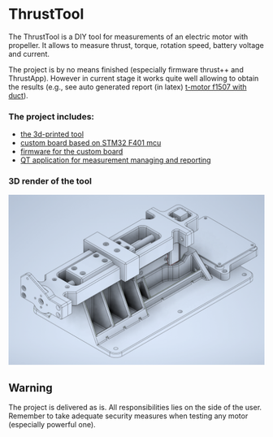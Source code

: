 # ThrustTool #

The ThrustTool is a DIY tool for measurements of an electric motor with propeller.
It allows to measure thrust, torque, rotation speed, battery voltage and current.

The project is by no means finished (especially firmware thrust++ and ThrustApp). However in current stage it works quite well allowing to obtain the results
(e.g., see auto generated report (in latex) [t-motor f1507 with duct](ThrustApp/data/f1507_with_duct.pdf)).

### The project includes:

* [the 3d-printed tool](Doc/Tool.md)
* [custom board based on STM32 F401 mcu](Doc/Board.md)
* [firmware for the custom board](Doc/Firmware.md)
* [QT application for measurement managing and reporting](Doc/ThrustApp.md)

### 3D render of the tool
![alt text](Doc/figs/thtool-1.png)




## Warning ##

The project is delivered as is. All responsibilities lies on the side of the user. 
Remember to take adequate security measures when testing any motor (especially powerful one).
